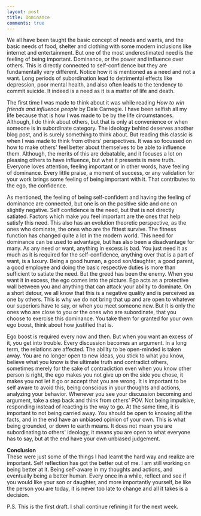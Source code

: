```yaml
---
layout: post
title: Dominance
comments: true
---
```


We all have been taught the basic concept of needs and wants, and the basic needs of food, shelter and clothing with some modern inclusions like internet and entertainment. But one of the most underestimated need is the feeling of being important. Dominance, or the power and influence over others. This is directly connected to self-confidence but they are fundamentally very different. Notice how it is mentioned as a need and not a want. Long periods of subordination lead to detrimental effects like depression, poor mental health, and also often leads to the tendency to commit suicide. It indeed is a need as it is a matter of life and death.  

The first time I was made to think about it was while reading _How to win friends and influence people_ by Dale Carnegie. I have been selfish all my life because that is how I was made to be by the life circumstances. Although, I do think about others, but that is only at convenience or when someone is in subordinate category. The ideology behind deserves another blog post, and is surely something to think about. But reading this classic is when I was made to think from others' perspectives. It was so focussed on how to make others' feel better about themselves to be able to influence them. Although, the merits of this are debatable, and it focuses a lot on pleasing others to have influence, but what it presents is mere truth. Everyone loves attention, feeling important or in other words, have feeling of dominance. Every little praise, a moment of success, or any validation for your work brings some feeling of being important with it. That contributes to the ego, the confidence.  

As mentioned, the feeling of being self-confident and having the feeling of dominance are connected, but one is on the positive side and one on slightly negative. Self confidence is the need, but that is not directly satiated. Factors which make you feel important are the ones that help satisfy this need. This also has an evolution theoretic perspective, as the ones who dominate, the ones who are the fittest survive. The fitness function has changed quite a lot in the modern world. This need for dominance can be used to advantage, but has also been a disadvantage for many. As any need or want, anything in excess is bad. You just need it as much as it is required for the self-confidence, anything over that is a part of want, is a luxury. Being a good human, a good son/daughter, a good parent, a good employee and doing the basic respective duties is more than sufficient to satiate the need. But the greed has been the enemy. When you want it in excess, the ego comes into the picture. Ego acts as a protective wall between you and anything that can attack your ability to dominate. On a short detour, we all know that this is a negative quality and is perceived as one by others. This is why we do not bring that up and are open to whatever our superiors have to say, or when you meet someone new. But it is only the ones who are close to you or the ones who are subordinate, that you choose to exercise this dominance. You take them for granted for your own ego boost, think about how justified that is.  

Ego boost is required every now and then. But when you want an excess of it, you get into trouble. Every discussion becomes an argument. In a long term, the relations are affected. The ability to be open-minded is taken away. You are no longer open to new ideas, you stick to what you know, believe what you know is the ultimate truth and contradict others, sometimes merely for the sake of contradiction even when you know other person is right, the ego makes you not give up on the side you chose, it makes you not let it go or accept that you are wrong. It is important to be self aware to avoid this, being conscious in your thoughts and actions, analyzing your behavior. Whenever you see your discussion becoming and argument, take a step back and think from others' POV. Not being impulsive, responding instead of reacting is the way to go. At the same time, it is important to not being carried away. You should be open to knowing all the facts, and in the end have an unbiased opinion of your own. This is what being grounded, or down to earth means. It does not mean you are subordinating to others' ideology, it means you are open to what everyone has to say, but at the end have your own unbiased judgement.  

**Conclusion**  
These were just some of the things I had learnt the hard way and realize are important. Self reflection has got the better out of me. I am still working on being better at it. Being self-aware in my thoughts and actions, and eventually being a better human. Every once in a while, reflect and see if you would like your son or daughter, and more importantly yourself, be like the person you are today, it is never too late to change and all it takes is a decision.  


P.S. This is the first draft. I shall continue refining it for the next week.